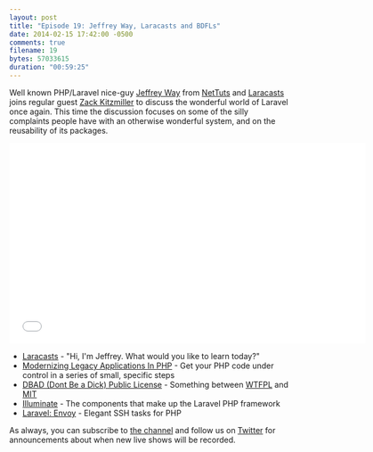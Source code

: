 ```yaml
---
layout: post
title: "Episode 19: Jeffrey Way, Laracasts and BDFLs"
date: 2014-02-15 17:42:00 -0500
comments: true
filename: 19
bytes: 57033615
duration: "00:59:25"
---
```


Well known PHP/Laravel nice-guy [Jeffrey Way] from [NetTuts] and [Laracasts] joins regular guest [Zack Kitzmiller] to
discuss the wonderful world of Laravel once again. This time the discussion focuses on some of the silly complaints 
people have with an otherwise wonderful system, and on the reusability of its packages.

<iframe width="640" height="360" src="//www.youtube.com/embed/L6YEgfnHOpo" frameborder="0" allowfullscreen></iframe>

* [Laracasts] - "Hi, I'm Jeffrey. What would you like to learn today?"
* [Modernizing Legacy Applications In PHP](https://leanpub.com/mlaphp) - Get your PHP code under control in a series of small, specific steps
* [DBAD (Dont Be a Dick) Public License](http://dbad-license.org) - Something between [WTFPL] and [MIT]
* [Illuminate] - The components that make up the Laravel PHP framework
* [Laravel: Envoy](https://github.com/laravel/envoy) - Elegant SSH tasks for PHP

As always, you can subscribe to [the channel](http://www.youtube.com/channel/UCepVwe7RrxE7Zv3kytUfcKw?feature=watch) and follow us on [Twitter](https://twitter.com/phptownhall) for announcements about when new live shows will be recorded. 

[Jeffrey Way]: http://twitter.com/jeffrey_way
[Zack Kitzmiller]: http://twitter.com/zackkitzmiller
[NetTuts]: http://nettuts.com
[Laracasts]: https://laracasts.com/
[WTFPL]: http://www.wtfpl.net/
[MIT]: http://opensource.org/licenses/MIT
[Illuminate]: https://github.com/illuminate/